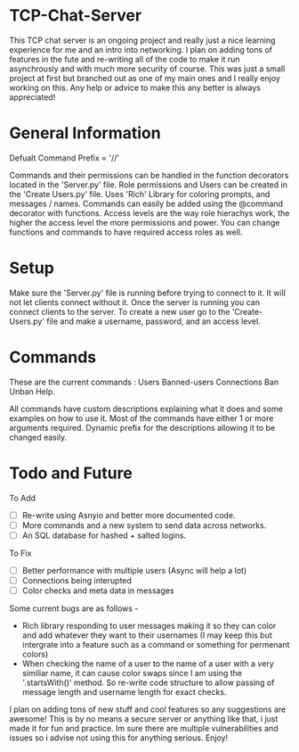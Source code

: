 # TCP-Chat-Server
This TCP chat server is an ongoing project and really just a nice learning experience for me and an intro into networking. I plan on adding tons of features in the fute and re-writing all of the code to make it run asynchrously and with much more security of course. This was just a small project at first but branched out as one of my main ones and I really enjoy working on this. Any help or advice to make this any better is always appreciated!

# General Information
Defualt Command Prefix =  '//'

Commands and their permissions can be handled in the function decorators located in the 'Server.py' file.
Role permissions and Users can be created in the 'Create Users.py' file.
Uses 'Rich' Library for coloring prompts, and messages / names.
Commands can easily be added using the @command decorator with functions.
Access levels are the way role hierachys work, the higher the access level the more permissions and power. You can change functions and commands to have required access roles as well.

# Setup
Make sure the 'Server.py' file is running before trying to connect to it. It will not let clients connect without it.
Once the server is running you can connect clients to the server.
To create a new user go to the 'Create-Users.py' file and make a username, password, and an access level.

# Commands
These are the current commands :
  Users
  Banned-users
  Connections
  Ban
  Unban
  Help.

All commands have custom descriptions explaining what it does and some examples on how to use it.
Most of the commands have either 1 or more arguments required.
Dynamic prefix for the descriptions allowing it to be changed easily.

# Todo and Future
To Add
- [ ] Re-write using Asnyio and better more documented code.
- [ ] More commands and a new system to send data across networks.
- [ ] An SQL database for hashed + salted logins.

To Fix

- [ ] Better performance with multiple users (Async will help a lot)
- [ ] Connections being interupted
- [ ] Color checks and meta data in messages

Some current bugs are as follows -
- Rich library responding to user messages making it so they can color and add whatever they want to their usernames (I may keep this but intergrate into a feature such as a command or something for permenant colors)
- When checking the name of a user to the name of a user with a very similiar name, it can cause color swaps since I am using  the '.startsWith()' method. So re-write code structure to allow passing of message length and username length for exact checks.


I plan on adding tons of new stuff and cool features so any suggestions are awesome! This is by no means a secure server or anything like that, i just made it for fun and practice. Im sure there are multiple vulnerabilities and issues so i advise not using this for anything serious.
Enjoy!
